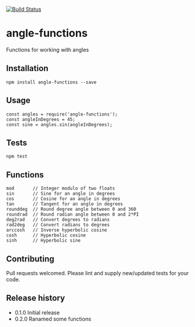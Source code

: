 [![Build Status](https://travis-ci.org/TheOrbitals/angle-functions.svg?branch=master)](https://travis-ci.org/TheOrbitals/angle-functions)

# angle-functions

Functions for working with angles

## Installation

    npm install angle-functions --save

## Usage

    const angles = require('angle-functions');
    const angleInDegrees = 45;
    const sine = angles.sin(angleInDegrees);

## Tests

    npm test

## Functions

    mod       // Integer modulo of two floats
    sin       // Sine for an angle in degrees
    cos       // Cosine for an angle in degrees
    tan       // Tangent for an angle in degrees
    rounddeg  // Round degree angle between 0 and 360
    roundrad  // Round radian angle between 0 and 2*PI
    deg2rad   // Convert degrees to radians
    rad2deg   // Convert radians to degrees
    arccosh   // Inverse hyperbolic cosine
    cosh      // Hyperbolic cosine
    sinh      // Hyperbolic sine

## Contributing

Pull requests welcomed. Please lint and supply new/updated tests for your code.

## Release history

* 0.1.0 Initial release
* 0.2.0 Ranamed some functions

